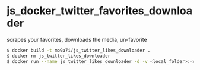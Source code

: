 # js_docker_twitter_favorites_downloader
 scrapes your favorites, downloads the media, un-favorite


```bash
$ docker build -t mo9a7i/js_twitter_likes_downloader .
$ docker rm js_twitter_likes_downloader
$ docker run --name js_twitter_likes_downloader -d -v <local_folder>:<container_folder> mo9a7i/js_twitter_likes_downloader 
```